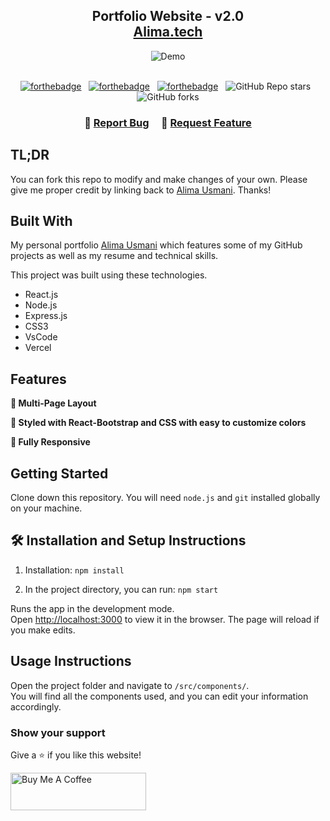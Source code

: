 <h2 align="center">
  Portfolio Website - v2.0<br/>
  <a href="https://portfolio-nine-chi-81.vercel.app/" target="_blank">Alima.tech</a>
</h2>
<div align="center">
  <img alt="Demo" src="./Images/readme-img1.png" />
</div>

<br/>

<center>

[![forthebadge](https://forthebadge.com/images/badges/built-with-love.svg)](https://forthebadge.com) &nbsp;
[![forthebadge](https://forthebadge.com/images/badges/made-with-javascript.svg)](https://forthebadge.com) &nbsp;
[![forthebadge](https://forthebadge.com/images/badges/open-source.svg)](https://forthebadge.com) &nbsp;
![GitHub Repo stars](https://img.shields.io/github/stars/alima-usmani/Portfolio?color=red&logo=github&style=for-the-badge) &nbsp;
![GitHub forks](https://img.shields.io/github/forks/alima-usmani/Portfolio?color=red&logo=github&style=for-the-badge)

</center>

<h3 align="center">
    🔹
    <a href="https://github.com/alima-usmani/portfolio/issues">Report Bug</a> &nbsp; &nbsp;
    🔹
    <a href="https://github.com/alima-usmani/portfolio/issues">Request Feature</a>
</h3>

## TL;DR

You can fork this repo to modify and make changes of your own. Please give me proper credit by linking back to [Alima Usmani](https://github.com/alima-usmani/portfolio). Thanks!

## Built With

My personal portfolio <a href="https://portfolio-nine-chi-81.vercel.app/" target="_blank">Alima Usmani</a> which features some of my GitHub projects as well as my resume and technical skills.<br/>

This project was built using these technologies.

- React.js
- Node.js
- Express.js
- CSS3
- VsCode
- Vercel

## Features

**📖 Multi-Page Layout**

**🎨 Styled with React-Bootstrap and CSS with easy to customize colors**

**📱 Fully Responsive**

## Getting Started

Clone down this repository. You will need `node.js` and `git` installed globally on your machine.

## 🛠 Installation and Setup Instructions

1. Installation: `npm install`

2. In the project directory, you can run: `npm start`

Runs the app in the development mode.\
Open [http://localhost:3000](http://localhost:3000) to view it in the browser.
The page will reload if you make edits.

## Usage Instructions

Open the project folder and navigate to `/src/components/`. <br/>
You will find all the components used, and you can edit your information accordingly.

### Show your support

Give a ⭐ if you like this website!

<a href="https://www.buymeacoffee.com/alimausmani" target="_blank"><img src="https://cdn.buymeacoffee.com/buttons/v2/default-violet.png" alt="Buy Me A Coffee" height= "60px" width= "217px" ></a>
